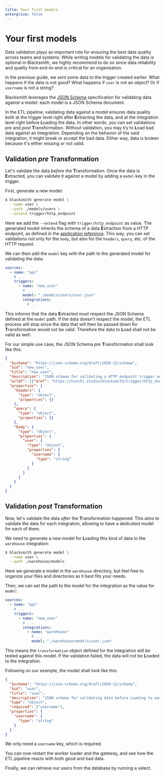 ```yaml
---
title: Your first models
enterprise: false
---
```


# Your first models

Data validation plays an important role for ensuring the best data quality across
teams and systems. While writing models for validating the data is optional in
Blacksmith, we highly recommend to do so since data reliability and quality from
end-to-end is critical for an organisation.

In the previous guide, we sent some data to the trigger created earlier. What
happens if the data is not good? What happens if `user` is not an object? Or if
`username` is not a string?

Blacksmith leverages the [JSON Schema](https://json-schema.org/) specification
for validating data against a model: each model is a JSON Schema document.

In the ETL pipeline, validating data against a model ensures data quality both at
the trigger level right after **E**xtracting the data, and at the integration level
right before **L**oading the data. In other words, you can set validations *pre*
and *post* **T**ransformation. Without validation, you may try to **L**oad bad
data against an integration. Depending on the behavior of the said integration,
it might break or accept the bad data. Either way, data is broken because it's
either missing or not valid.

## Validation *pre* Transformation

Let's validate the data *before* the **T**ransformation. Once the data is
**E**xtracted, you can validate it against a model by adding a `model` key in the
trigger.

First, generate a new model:
```bash
$ blacksmith generate model \
  --name user \
  --path ./models/users \
  --extend trigger/http_endpoint
```

Here we add the `--extend` flag with `trigger/http_endpoint` as value. The generated
model inherits the schema of a data **E**xtraction from a HTTP endpoint, as defined
in the [application reference](/blacksmith/tour). This way, you can set validations
not only for the `body`, but also for the `headers`, `query`, etc. of the HTTP
request.

We can then add the `model` key with the path to the generated model for validating
the data:
```yml
sources:
  - name: "api"
    # ...
    triggers:
      - name: "new_user"
        # ...
        model: "./models/users/user.json"
        integrations:
          # ...
```

This informs that the data **E**xtracted must respect the JSON Schema defined at
the `model` path. If the data doesn't respect the model, the ETL process will stop
since the data that will then be passed down for **T**ransformation would not be
valid. Therefore the data to **L**oad shall not be valid as well.

For our simple use case, the JSON Schema *pre* **T**ransformation shall look like
this:
```json
{
  "$schema": "https://json-schema.org/draft/2020-12/schema",
  "$id": "new_user",
  "title": "new_user",
  "description": "JSON schema for validating a HTTP endpoint trigger on `new_user`.",
  "allOf": [{"$ref": "https://nunchi.studio/blacksmith/trigger/http_endpoint"}],
  "properties": {
    "headers": {
      "type": "object",
      "properties": {}
    },
    "query": {
      "type": "object",
      "properties": {}
    },
    "body": {
      "type": "object",
      "properties": {
        "user": {
          "type": "object",
          "properties": {
            "username": {
              "type": "string"
            }
          }
        }
      }
    }
  }
}
```

## Validation *post* Transformation

Now, let's validate the data *after* the **T**ransformation happened. This aims
to validate the data for each integration, allowing to have a dedicated model
for each of them.

We need to generate a new model for **L**oading this kind of data to the `warehouse`
integration:
```bash
$ blacksmith generate model \
  --name user \
  --path ./warehouse/models
```

Here we generate a model in the `warehouse` directory, but feel free to organize
your files and directories as it best fits your needs.

Then, we can set the path to the model for the integration as the value for `model`:
```yml
sources:
  - name: "api"
    # ...
    triggers:
      - name: "new_user"
        # ...
        integrations:
          - name: "warehouse"
            # ...
            model: "./warehouse/models/user.json"
```

This means the `transformation` object defined for the integration will be tested
against this model. If the validation failed, the data will not be **L**oaded to
the integration.

Following on our example, the model shall look like this:
```json
{
  "$schema": "https://json-schema.org/draft/2020-12/schema",
  "$id": "user",
  "title": "user",
  "description": "JSON schema for validating data before Loading to warehouse.",
  "type": "object",
  "required": ["username"],
  "properties": {
    "username": {
      "type": "string"
    }
  }
}
```

We only need a `username` key, which is required.

You can now restart the worker loader and the gateway, and see how the ETL
pipeline reacts with both good and bad data.

Finally, we can retrieve our users from the database by running a select.
